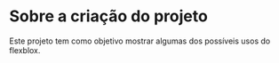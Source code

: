 # Sobre a criação do projeto
Este projeto tem como objetivo mostrar algumas dos possíveis usos do flexblox.
